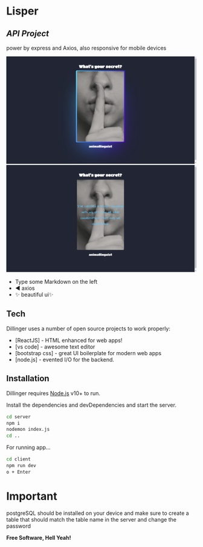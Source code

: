 # Lisper
## _API Project_





power by express and Axios,
also responsive for mobile devices

![on hovor](./image.png)
![](./image1.png)

- Type some Markdown on the left
- ◀️ axios
- ✨ beautiful ui✨ 





## Tech

Dillinger uses a number of open source projects to work properly:

- [ReactJS] - HTML enhanced for web apps!
- [vs code] - awesome text editor
- [bootstrap  css] - great UI boilerplate for modern web apps
- [node.js] - evented I/O for the backend.

## Installation

Dillinger requires [Node.js](https://nodejs.org/) v10+ to run.

Install the dependencies and devDependencies and start the server.

```sh
cd server
npm i
nodemon index.js
cd ..
```

For running app...

```sh
cd client
npm run dev
o + Enter
```

# Important
postgreSQL should be installed on your device 
and make sure to create a table that should match the table name in the 
server and change the password 

**Free Software, Hell Yeah!**



